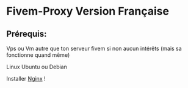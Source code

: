 # Fivem-Proxy Version Française
## Prérequis:
Vps ou Vm autre que ton serveur fivem si non aucun intérêts (mais sa fonctionne quand même)

Linux Ubuntu ou Debian

Installer [Nginx](https://docs.nginx.com/nginx/admin-guide/installing-nginx/installing-nginx-open-source/#installing-prebuilt-debian-packages) !
